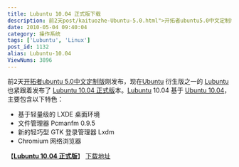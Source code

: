 ```yaml
---
title: Lubuntu 10.04 正式版下载
description: 前2天post/kaituozhe-Ubuntu-5.0.html">开拓者ubuntu5.0中文定制版刚发布，现在/tags/Ubuntu">Ubuntu 衍生版之一的/tags/Lubuntu">Lubuntu也紧跟着发布了post/Lubuntu-10.04.html">Lubuntu10.04正式版本。post/Lubuntu.html">Lubuntu10.04基于post/Ubuntu-10.04-LTS-Final.html">Ubuntu10.04，主要包含以下特色：……
date: 2010-05-04 09:40:04
category: 操作系统
tags: ['Lubuntu', 'Linux']
post_id: 1132
alias: Lubuntu-10.04
ViewNums: 3896
---
```


前2天[开拓者ubuntu 5.0中文定制版](/blog/kaituozhe-ubuntu-50 "开拓者ubuntu 50中文定制版")刚发布，现在[Ubuntu](/tags/Ubuntu) 衍生版之一的 [Lubuntu](/tags/Lubuntu) 也紧跟着发布了 [Lubuntu 10.04 正式版](/blog/lubuntu-1004)本。[Lubuntu](/blog/lubuntu) 10.04 基于 [Ubuntu 10.04](/blog/ubuntu-1004-lts-final)，主要包含以下特色：

* 基于轻量级的 LXDE 桌面环境
* 文件管理器 Pcmanfm 0.9.5
* 新的轻巧型 GTK 登录管理器 Lxdm
* Chromium 网络浏览器

【[**Lubuntu 10.04 正式版**](/blog/lubuntu-1004)】
[下载地址](download.asp?id=420)


